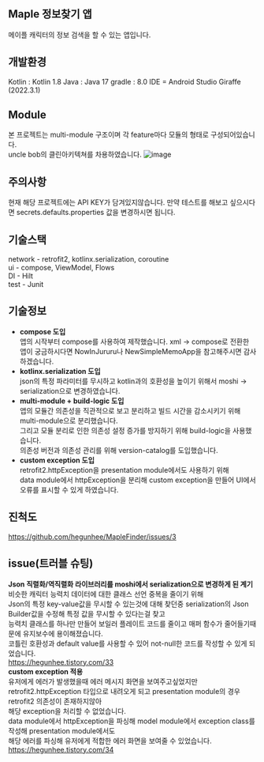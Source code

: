 ## Maple 정보찾기 앱
메이플 캐릭터의 정보 검색을 할 수 있는 앱입니다.

## 개발환경
Kotlin : Kotlin 1.8
Java : Java 17
gradle : 8.0
IDE = Android Studio Giraffe (2022.3.1)  

## Module  
본 프로젝트는 multi-module 구조이며 각 feature마다 모듈의 형태로 구성되어있습니다.  
uncle bob의 클린아키텍쳐를 차용하였습니다.
![image](https://github.com/hegunhee/MapleFinder/assets/57277631/c04d6a51-89b3-4b3d-bb87-28ab0ec58903)

## 주의사항
현재 해당 프로젝트에는 API KEY가 담겨있지않습니다.
만약 테스트를 해보고 싶으시다면 secrets.defaults.properties 값을 변경하시면 됩니다.

## 기술스택
network - retrofit2, kotlinx.serialization, coroutine  
ui - compose, ViewModel, Flows  
DI - Hilt  
test - Junit  

## 기술정보
- **compose 도입**  
  앱의 시작부터 compose를 사용하여 제작했습니다. xml -> compose로 전환한 앱이 궁금하시다면 NowInJururu나 NewSimpleMemoApp을 참고해주시면 감사하겠습니다.
- **kotlinx.serialization 도입**  
  json의 특정 파라미터를 무시하고 kotlin과의 호환성을 높이기 위해서 moshi -> serialization으로 변경하였습니다.  
- **multi-module + build-logic 도입**  
  앱의 모듈간 의존성을 직관적으로 보고 분리하고 빌드 시간을 감소시키기 위해 multi-module으로 분리했습니다.  
  그리고 모듈 분리로 인한 의존성 설정 증가를 방지하기 위해 build-logic을 사용했습니다.  
  의존성 버전과 의존성 관리를 위해 version-catalog를 도입했습니다.  
- **custom exception 도입**  
  retrofit2.httpException을 presentation module에서도 사용하기 위해  
  data module에서 httpException을 분리해 custom exception을 만들어 UI에서 오류를 표시할 수 있게 하였습니다.  
  
## 진척도  
https://github.com/hegunhee/MapleFinder/issues/3  

## issue(트러블 슈팅)  
**Json 직렬화/역직렬화 라이브러리를 moshi에서 serialization으로 변경하게 된 계기**
비슷한 캐릭터 능력치 데이터에 대한 클래스 선언 중복을 줄이기 위해  
Json의 특정 key-value값을 무시할 수 있는것에 대해 찾던중 serialization의 Json Builder값을 수정해 특정 값을 무시할 수 있다는걸 찾고  
능력치 클래스를 하나만 만들어 보일러 플레이트 코드를 줄이고 매퍼 함수가 줄어들기때문에 유지보수에 용이해졌습니다.  
코틀린 호환성과 default value를 사용할 수 있어 not-null한 코드를 작성할 수 있게 되었습니다.  
https://hegunhee.tistory.com/33  
**custom exception 적용**  
유저에게 에러가 발생했을때 에러 메시지 화면을 보여주고싶었지만  
retrofit2.httpException 타입으로 내려오게 되고 presentation module의 경우 retrofit2 의존성이 존재하지않아  
해당 exception을 처리할 수 없었습니다.  
data module에서 httpException을 파싱해 model module에서 exception class를 작성해 presentation module에서도  
해당 에러를 파싱해 유저에게 적합한 에러 화면을 보여줄 수 있었습니다.  
https://hegunhee.tistory.com/34
